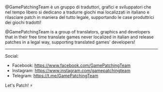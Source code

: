 @GamePatchingTeam è un gruppo di traduttori, grafici e sviluppatori che nel tempo libero si dedicano a tradurre giochi mai localizzati in italiano
e rilasciare patch in maniera del tutto legale, supportando le case produttrici dei giochi tradotti!

@GamePatchingTeam is a group of translators, graphics and developers that in their free time translate games never localized in italian and release patches in a legal way, supporting translated games' developers!

------------------------------------------

Social: 
- Facebook: https://www.facebook.com/GamePatchingTeam
- Instagram: https://www.instagram.com/gamepatchingteam
- Telegram: https://t.me/GamePatchingTeam

Let's Patch! ⚡
